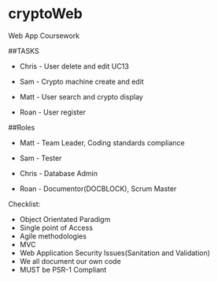 # cryptoWeb
Web App Coursework


##TASKS

* Chris - User delete and edit UC13

* Sam - Crypto machine create and edit

* Matt - User search and crypto display

* Roan - User register


##Roles

* Matt - Team Leader, Coding standards compliance

* Sam - Tester

* Chris - Database Admin

* Roan - Documentor(DOCBLOCK), Scrum Master


Checklist:
* Object Orientated Paradigm
* Single point of Access
* Agile methodologies
* MVC
* Web Application Security Issues(Sanitation and Validation)
* We all document our own code
* MUST be PSR-1 Compliant 
